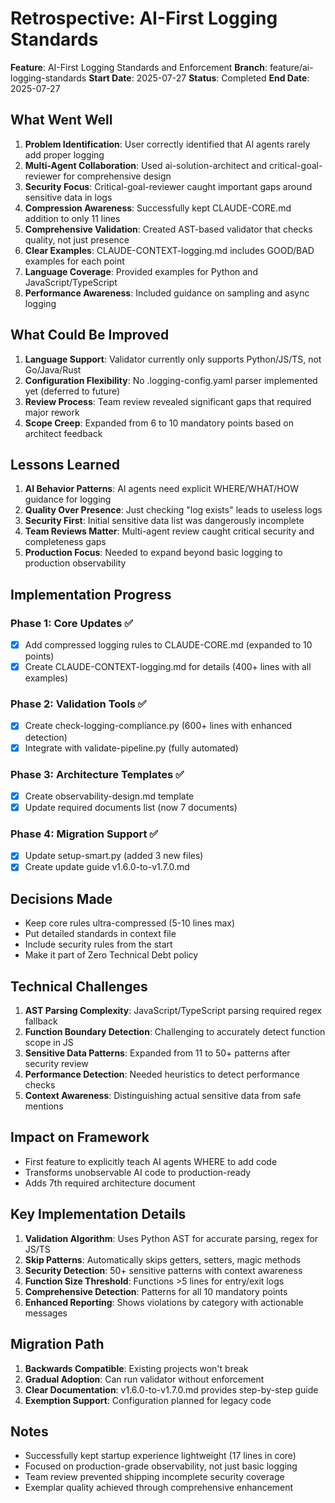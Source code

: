 # Retrospective: AI-First Logging Standards

**Feature**: AI-First Logging Standards and Enforcement
**Branch**: feature/ai-logging-standards
**Start Date**: 2025-07-27
**Status**: Completed
**End Date**: 2025-07-27

## What Went Well

1. **Problem Identification**: User correctly identified that AI agents rarely add proper logging
2. **Multi-Agent Collaboration**: Used ai-solution-architect and critical-goal-reviewer for comprehensive design
3. **Security Focus**: Critical-goal-reviewer caught important gaps around sensitive data in logs
4. **Compression Awareness**: Successfully kept CLAUDE-CORE.md addition to only 11 lines
5. **Comprehensive Validation**: Created AST-based validator that checks quality, not just presence
6. **Clear Examples**: CLAUDE-CONTEXT-logging.md includes GOOD/BAD examples for each point
7. **Language Coverage**: Provided examples for Python and JavaScript/TypeScript
8. **Performance Awareness**: Included guidance on sampling and async logging

## What Could Be Improved

1. **Language Support**: Validator currently only supports Python/JS/TS, not Go/Java/Rust
2. **Configuration Flexibility**: No .logging-config.yaml parser implemented yet (deferred to future)
3. **Review Process**: Team review revealed significant gaps that required major rework
4. **Scope Creep**: Expanded from 6 to 10 mandatory points based on architect feedback

## Lessons Learned

1. **AI Behavior Patterns**: AI agents need explicit WHERE/WHAT/HOW guidance for logging
2. **Quality Over Presence**: Just checking "log exists" leads to useless logs
3. **Security First**: Initial sensitive data list was dangerously incomplete
4. **Team Reviews Matter**: Multi-agent review caught critical security and completeness gaps
5. **Production Focus**: Needed to expand beyond basic logging to production observability

## Implementation Progress

### Phase 1: Core Updates ✅
- [x] Add compressed logging rules to CLAUDE-CORE.md (expanded to 10 points)
- [x] Create CLAUDE-CONTEXT-logging.md for details (400+ lines with all examples)

### Phase 2: Validation Tools ✅
- [x] Create check-logging-compliance.py (600+ lines with enhanced detection)
- [x] Integrate with validate-pipeline.py (fully automated)

### Phase 3: Architecture Templates ✅
- [x] Create observability-design.md template
- [x] Update required documents list (now 7 documents)

### Phase 4: Migration Support ✅
- [x] Update setup-smart.py (added 3 new files)
- [x] Create update guide v1.6.0-to-v1.7.0.md

## Decisions Made

- Keep core rules ultra-compressed (5-10 lines max)
- Put detailed standards in context file
- Include security rules from the start
- Make it part of Zero Technical Debt policy

## Technical Challenges

1. **AST Parsing Complexity**: JavaScript/TypeScript parsing required regex fallback
2. **Function Boundary Detection**: Challenging to accurately detect function scope in JS
3. **Sensitive Data Patterns**: Expanded from 11 to 50+ patterns after security review
4. **Performance Detection**: Needed heuristics to detect performance checks
5. **Context Awareness**: Distinguishing actual sensitive data from safe mentions

## Impact on Framework

- First feature to explicitly teach AI agents WHERE to add code
- Transforms unobservable AI code to production-ready
- Adds 7th required architecture document

## Key Implementation Details

1. **Validation Algorithm**: Uses Python AST for accurate parsing, regex for JS/TS
2. **Skip Patterns**: Automatically skips getters, setters, magic methods
3. **Security Detection**: 50+ sensitive patterns with context awareness
4. **Function Size Threshold**: Functions >5 lines for entry/exit logs
5. **Comprehensive Detection**: Patterns for all 10 mandatory points
6. **Enhanced Reporting**: Shows violations by category with actionable messages

## Migration Path

1. **Backwards Compatible**: Existing projects won't break
2. **Gradual Adoption**: Can run validator without enforcement
3. **Clear Documentation**: v1.6.0-to-v1.7.0.md provides step-by-step guide
4. **Exemption Support**: Configuration planned for legacy code

## Notes

- Successfully kept startup experience lightweight (17 lines in core)
- Focused on production-grade observability, not just basic logging
- Team review prevented shipping incomplete security coverage
- Exemplar quality achieved through comprehensive enhancement
